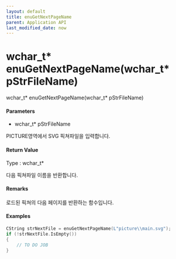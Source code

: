 ```yaml
---
layout: default
title: enuGetNextPageName
parent: Application API
last_modified_date: now
---
```

# wchar\_t\* enuGetNextPageName\(wchar\_t\* pStrFileName\)

wchar\_t\* enuGetNextPageName\(wchar\_t\* pStrFileName\)

#### Parameters

* wchar\_t\* pStrFileName

PICTURE영역에서 SVG 픽쳐파일을 입력합니다.

#### Return Value

Type : wchar\_t\*

다음 픽쳐파일 이름을 반환합니다.

#### Remarks

로드된 픽쳐의 다음 페이지를 반환하는 함수입니다.

#### Examples

```cpp
CString strNextFile = enuGetNextPageName(L"picture\\main.svg");
if (!strNextFile.IsEmpty())
{
    // TO DO JOB
}
```



